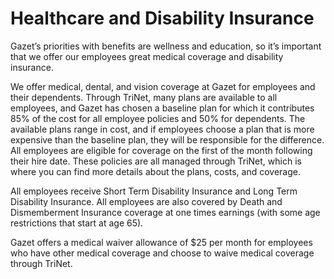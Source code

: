 # Healthcare and Disability Insurance

Gazet’s priorities with benefits are wellness and education, so it’s important that we offer our employees great medical coverage and disability insurance.

We offer medical, dental, and vision coverage at Gazet for employees and their dependents. Through TriNet, many plans are available to all employees, and Gazet has chosen a baseline plan for which it contributes 85% of the cost for all employee policies and 50% for dependents. The available plans range in cost, and if employees choose a plan that is more expensive than the baseline plan, they will be responsible for the difference. All employees are eligible for coverage on the first of the month following their hire date. These policies are all managed through TriNet, which is where you can find more details about the plans, costs, and coverage.

All employees receive Short Term Disability Insurance and Long Term Disability Insurance. All employees are also covered by Death and Dismemberment Insurance coverage at one times earnings (with some age restrictions that start at age 65).

Gazet offers a medical waiver allowance of $25 per month for employees who have other medical coverage and choose to waive medical coverage through TriNet.
